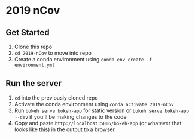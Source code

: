 # 2019 nCov

## Get Started
1. Clone this repo
2. `cd 2019-nCov` to move into repo
3. Create a conda environment using `conda env create -f environment.yml`

## Run the server
1. `cd` into the previously cloned repo
2. Activate the conda environment using `conda activate 2019-nCov`
3. Run `bokeh serve bokeh-app` for static version or `bokeh serve bokeh-app --dev` if you'll be making changes to the code
4. Copy and paste `http://localhost:5006/bokeh-app` (or whatever that looks like this) in the output to a browser

##
 
